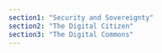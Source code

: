 ```yaml
---
section1: "Security and Sovereignty"
section2: "The Digital Citizen"
section3: "The Digital Commons"
---
```

